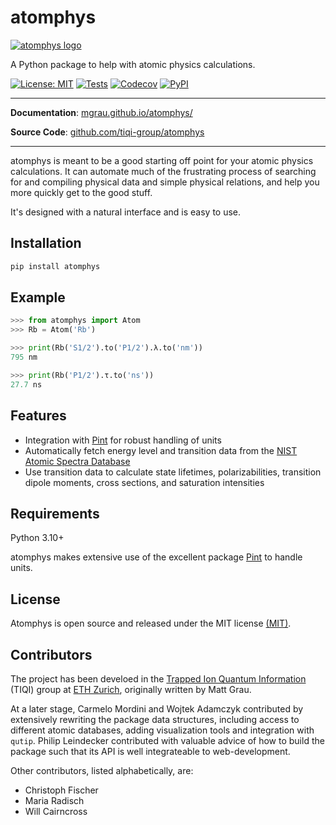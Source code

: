 # atomphys <!-- omit from toc -->

<p align="left">
  <a href="https://mgrau.github.io/atomphys/"><img src="https://mgrau.github.io/atomphys/img/logo.svg" alt="atomphys logo"></a>
</p>

A Python package to help with atomic physics calculations.

[![License: MIT](https://img.shields.io/badge/License-MIT-yellow.svg)](https://opensource.org/licenses/MIT)
[![Tests](https://github.com/tiqi-group/atomphys/actions/workflows/tests.yml/badge.svg)](https://github.com/tiqi-group/atomphys/actions/workflows/tests.yml)
[![Codecov](https://img.shields.io/codecov/c/github/tiqi-group/atomphys)](https://app.codecov.io/gh/tiqi-group/atomphys)
[![PyPI](https://img.shields.io/pypi/v/atomphys)](https://pypi.org/project/atomphys/)

---

**Documentation**: [mgrau.github.io/atomphys/](https://mgrau.github.io/atomphys/)

**Source Code**: [github.com/tiqi-group/atomphys](https://github.com/mgrau/atomphys)

---

atomphys is meant to be a good starting off point for your atomic physics calculations. It can automate much of the frustrating process of searching for and compiling physical data and simple physical relations, and help you more quickly get to the good stuff.

It's designed with a natural interface and is easy to use.

## Installation

```bash
pip install atomphys
```

## Example

```python
>>> from atomphys import Atom
>>> Rb = Atom('Rb')

>>> print(Rb('S1/2').to('P1/2').λ.to('nm'))
795 nm

>>> print(Rb('P1/2').τ.to('ns'))
27.7 ns
```

## Features

- Integration with [Pint](https://pint.readthedocs.io/en/stable/) for robust handling of units
- Automatically fetch energy level and transition data from the [NIST Atomic Spectra Database](https://www.nist.gov/pml/atomic-spectra-database)
- Use transition data to calculate state lifetimes, polarizabilities, transition dipole moments, cross sections, and saturation intensities

## Requirements

Python 3.10+

atomphys makes extensive use of the excellent package [Pint](https://pint.readthedocs.io/en/stable/) to handle units.

## License

Atomphys is open source and released under the MIT license [(MIT)](https://opensource.org/license/mit/).

## Contributors

The project has been develoed in the [Trapped Ion Quantum Information](https://tiqi.ethz.ch/) (TIQI) group at [ETH Zurich](https://ethz.ch/), originally written by Matt Grau.

At a later stage, Carmelo Mordini and Wojtek Adamczyk contributed by extensively rewriting the package data structures, including access to different atomic databases, adding visualization tools and integration with `qutip`.
Philip Leindecker contributed with valuable advice of how to build the package such that its API is well integrateable to web-development.

Other contributors, listed alphabetically, are:

- Christoph Fischer
- Maria Radisch
- Will Cairncross

